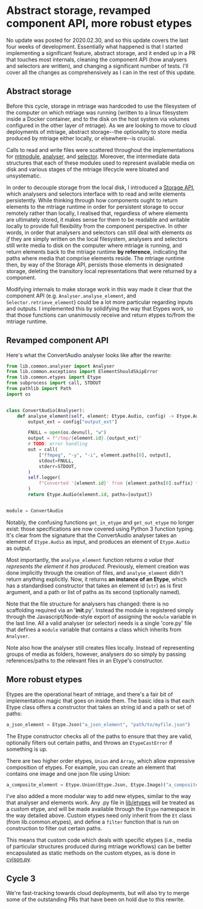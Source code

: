 # Abstract storage, revamped component API, more robust etypes

No update was posted for 2020.02.30, and so this update covers the last four
weeks of development. Essentially what happened is that I started implementing
a significant feature, abstract storage, and it ended up in a PR that touches
most internals, cleaning the component API (how analysers and selectors are
written), and changing a significant number of tests. I'll cover all the
changes as comprehensively as I can in the rest of this update.

## Abstract storage
Before this cycle, storage in mtriage was hardcoded to use the filesystem of
the computer on which mtriage was running (written to a linux filesystem inside
a Docker container, and to the disk on the host system via volumes configured
in the other layer of mtriage). As we are looking to move to cloud deployments
of mtriage, abstract storage--the optionality to store media produced by
mtriage either locally, or elsewhere--is crucial.

Calls to read and write files were scattered throughout the implementations for
[mtmodule](src/lib/common/mtmodule.py), [analyser](src/lib/common/analyser.py),
and [selector](src/lib/common/selector.py). Moreover, the intermediate data
structures that each of these modules used to represent available media on disk
and various stages of the mtriage lifecycle were bloated and unsystematic.

In order to decouple storage from the local disk, I introduced a [Storage
API](src/lib/common/storage.py), which analysers and selectors interface with
to read and write elements persistently. While thinking through how components
ought to return elements to the mtriage runtime in order for persistent storage
to occur remotely rather than locally, I realised that, regardless of where
elements are ultimately stored, it makes sense for them to be readable and
writable locally to provide full flexibility from the component perspective.
In other words, in order that analysers and selectors can still deal with
elements _as if_ they are simply written on the local filesystem, analysers and
selectors still write media to disk on the computer where mtriage is running,
and return elements back to the mtriage runtime **by reference**, indicating
the paths where media that comprise elements reside. The mtriage runtime then,
by way of the Storage API, persists those elements in designated storage,
deleting the transitory local representations that were returned by
a component.

Modifying internals to make storage work in this way made it clear that the
component API (e.g. `Analyser.analyse_element`, and
`Selector.retrieve_element`) could be a lot more particular regarding inputs
and outputs. I implemented this by solidifying the way that Etypes work, so
that those functions can unanimously receive and return etypes to/from the
mtriage runtime.

## Revamped component API
Here's what the ConvertAudio analyser looks like after the rewrite:

```python
from lib.common.analyser import Analyser
from lib.common.exceptions import ElementShouldSkipError
from lib.common.etypes import Etype
from subprocess import call, STDOUT
from pathlib import Path
import os


class ConvertAudio(Analyser):
    def analyse_element(self, element: Etype.Audio, config) -> Etype.Audio:
        output_ext = config["output_ext"]

        FNULL = open(os.devnull, "w")
        output = f"/tmp/{element.id}.{output_ext}"
        # TODO: error handling
        out = call(
            ["ffmpeg", "-y", "-i", element.paths[0], output],
            stdout=FNULL,
            stderr=STDOUT,
        )
        self.logger(
            f"Converted '{element.id}' from {element.paths[0].suffix} to .{output_ext}"
        )
        return Etype.Audio(element.id, paths=[output])


module = ConvertAudio
```

Notably, the confusing functions `get_in_etype` and `get_out_etype` no longer
exist: those specifications are now covered using Python 3 function typing.
It's clear from the signature that the ConvertAudio analyser takes an element
of `Etype.Audio` as input, and produces an element of `Etype.Audio` as output.

Most importantly, the `analyse_element` function _returns a value that
represents the element it has produced_. Previously, element creation was done
implicitly through the creation of files, and `analyse_element` didn't return
anything explicitly. Now, it returns **an instance of an Etype**, which has
a standardised constructor that takes an element id (`str`) as is first
argument, and a path or list of paths as its second (optionally named). 

Note that the file structure for analysers has changed: there is no scaffolding
required via an '__init__.py'. Instead the module is registered simply through
the Javascript/Node-style export of assigning the `module` variable in the last
line. All a valid analyser (or selector) needs is a single 'core.py' file that
defines a `module` variable that contains a class which inherits from
`Analyser`.

Note also how the analyser still creates files locally. Instead of representing
groups of media as folders, however, analysers do so simply by passing
references/paths to the relevant files in an Etype's constructor.

## More robust etypes
Etypes are the operational heart of mtriage, and there's a fair bit of
implementation magic that goes on inside them. The basic idea is that each
Etype class offers a constructor that takes an string id and a path or set of
paths:

```python
a_json_element = Etype.Json("a_json_element", "path/to/myfile.json")
```

The Etype constructor checks all of the paths to ensure that they are valid,
optionally filters out certain paths, and throws an `EtypeCastError` if
something is up. 

There are two higher order etypes, `Union` and `Array`, which allow expressive
composition of etypes. For example, you can create an element that contains one
image and one json file using Union:

```python
a_composite_element = Etype.Union(Etype.Json, Etype.Image)("a_composite_element", ["path/to/file.json", "path/to/file.png"])
```

I've also added a more modular way to add new etypes, similar to the way that
analyser and elements work. Any .py file in [lib/etypes](src/lib/etypes) will
be treated as a custom etype, and will be made available through the `Etype`
namespace in the way detailed above. Custom etypes need only inherit from the
`Et` class (from lib.common.etypes), and define a `filter` function that is run
on construction to filter out certain paths.

This means that custom code which deals with specific etypes (i.e., media of
particular structures produced during mtriage workflows) can be better
encapsulated as static methods on the custom etypes, as is done in
[cvjson.py](src/lib/etypes/cvjson.py).

## Cycle 3
We're fast-tracking towards cloud deployments, but will also try to merge some
of the outstanding PRs that have been on hold due to this rewrite.
